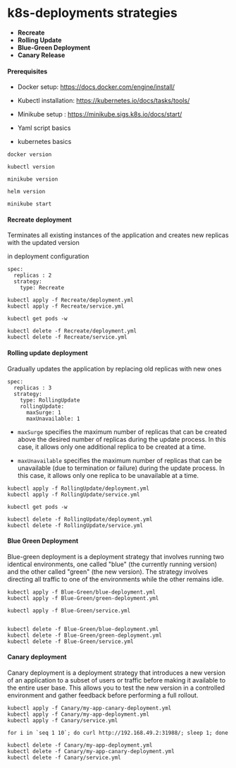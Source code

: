 # k8s-deployments strategies

- **Recreate**
- **Rolling Update**
- **Blue-Green Deployment**
- **Canary Release**

#### Prerequisites

- Docker setup: https://docs.docker.com/engine/install/
- Kubectl installation: https://kubernetes.io/docs/tasks/tools/
- Minikube setup : https://minikube.sigs.k8s.io/docs/start/

- Yaml script basics
- kubernetes basics 

```
docker version

kubectl version

minikube version

helm version

minikube start
```

#### Recreate deployment

Terminates all existing instances of the application and creates new replicas with the updated version

in deployment configuration

```
spec:
  replicas : 2
  strategy: 
    type: Recreate

```

```
kubectl apply -f Recreate/deployment.yml
kubectl apply -f Recreate/service.yml

kubectl get pods -w

kubectl delete -f Recreate/deployment.yml
kubectl delete -f Recreate/service.yml

```

#### Rolling update deployment

Gradually updates the application by replacing old replicas with new ones

```
spec:
  replicas : 3
  strategy:
    type: RollingUpdate
    rollingUpdate:
      maxSurge: 1
      maxUnavailable: 1

```

- `maxSurge` specifies the maximum number of replicas that can be created above the desired number of replicas during the update process. In this case, it allows only one additional replica to be created at a time.

- `maxUnavailable` specifies the maximum number of replicas that can be unavailable (due to termination or failure) during the update process. In this case, it allows only one replica to be unavailable at a time.

```
kubectl apply -f RollingUpdate/deployment.yml
kubectl apply -f RollingUpdate/service.yml

kubectl get pods -w

kubectl delete -f RollingUpdate/deployment.yml
kubectl delete -f RollingUpdate/service.yml

```



#### Blue Green Deployment

Blue-green deployment is a deployment strategy that involves running two identical environments, one called "blue" (the currently running version) and the other called "green" (the new version). The strategy involves directing all traffic to one of the environments while the other remains idle. 

```
kubectl apply -f Blue-Green/blue-deployment.yml
kubectl apply -f Blue-Green/green-deployment.yml

kubectl apply -f Blue-Green/service.yml


kubectl delete -f Blue-Green/blue-deployment.yml
kubectl delete -f Blue-Green/green-deployment.yml
kubectl delete -f Blue-Green/service.yml

```


#### Canary deployment

Canary deployment is a deployment strategy that introduces a new version of an application to a subset of users or traffic before making it available to the entire user base. This allows you to test the new version in a controlled environment and gather feedback before performing a full rollout. 

```
kubectl apply -f Canary/my-app-canary-deployment.yml
kubectl apply -f Canary/my-app-deployment.yml
kubectl apply -f Canary/service.yml

for i in `seq 1 10`; do curl http://192.168.49.2:31988/; sleep 1; done

kubectl delete -f Canary/my-app-deployment.yml
kubectl delete -f Canary/my-app-canary-deployment.yml
kubectl delete -f Canary/service.yml

```

